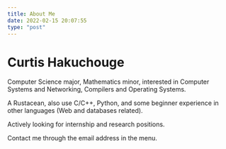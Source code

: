 ```yaml
---
title: About Me
date: 2022-02-15 20:07:55
type: "post"
---
```


# Curtis Hakuchouge

Computer Science major, Mathematics minor, interested in Computer Systems and Networking, Compilers and Operating Systems.

A Rustacean, also use C/C++, Python, and some beginner experience in other languages (Web and databases related).

Actively looking for internship and research positions.



Contact me through the email address in the menu.
